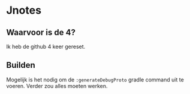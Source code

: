 # Jnotes

## Waarvoor is de 4?
Ik heb de github 4 keer gereset.

## Builden
Mogelijk is het nodig om de `:generateDebugProto` gradle command uit te voeren. Verder zou alles moeten werken.
